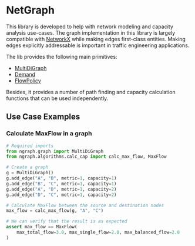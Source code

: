 # NetGraph

This library is developed to help with network modeling and capacity analysis use-cases. The graph implementation in this library is largely compatible with [NetworkX](https://networkx.org/) while making edges first-class entities. Making edges explicitly addressable is important in traffic engineering applications.

The lib provides the following main primitives:
- [MultiDiGraph](https://github.com/networmix/NetGraph/blob/07abd775c17490a9ffe102f9f54a871ea9772a96/ngraph/graph.py#L14)
- [Demand](https://github.com/networmix/NetGraph/blob/07abd775c17490a9ffe102f9f54a871ea9772a96/ngraph/demand.py#L108)
- [FlowPolicy](https://github.com/networmix/NetGraph/blob/07abd775c17490a9ffe102f9f54a871ea9772a96/ngraph/demand.py#L37)

Besides, it provides a number of path finding and capacity calculation functions that can be used independently.

## Use Case Examples
### Calculate MaxFlow in a graph

```python
# Required imports
from ngraph.graph import MultiDiGraph
from ngraph.algorithms.calc_cap import calc_max_flow, MaxFlow

# Create a graph
g = MultiDiGraph()
g.add_edge("A", "B", metric=1, capacity=1)
g.add_edge("B", "C", metric=1, capacity=1)
g.add_edge("A", "D", metric=1, capacity=2)
g.add_edge("D", "C", metric=1, capacity=2)

# Calculate MaxFlow between the source and destination nodes
max_flow = calc_max_flow(g, "A", "C")

# We can verify that the result is as expected
assert max_flow == MaxFlow(
    max_total_flow=3.0, max_single_flow=2.0, max_balanced_flow=2.0
)
```
